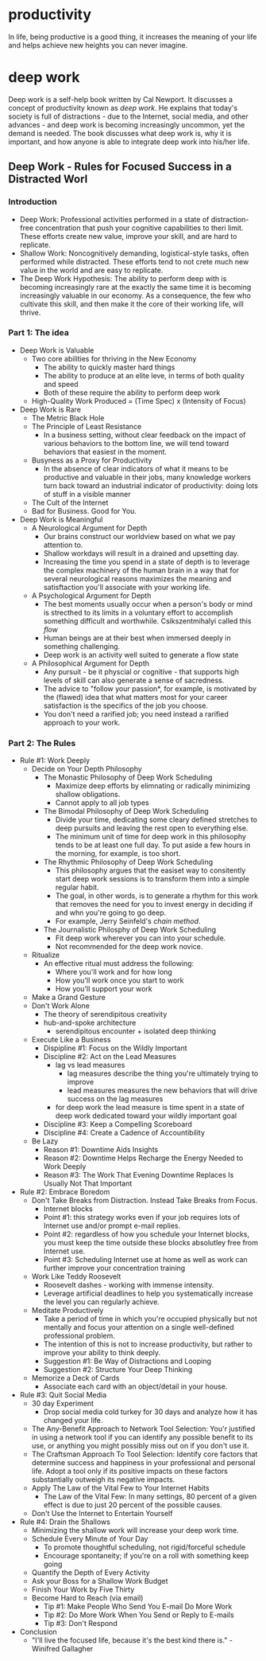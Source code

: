 # productivity
In life, being productive is a good thing, it increases the meaning of your life
and helps achieve new heights you can never imagine. 

# deep work
Deep work is a self-help book written by Cal Newport. It discusses a concept of
productivity known as *deep work*. He explains that today's society is full of
distractions - due to the Internet, social media, and other advances - and deep
work is becoming increasingly uncommon, yet the demand is needed. The book
discusses what deep work is, why it is important, and how anyone is able to
integrate deep work into his/her life.

## Deep Work - Rules for Focused Success in a Distracted Worl
### Introduction
* Deep Work: Professional activities performed in a state of distraction-free
    concentration that push your cognitive capabilities to theri limit. These
    efforts create new value, improve your skill, and are hard to replicate.
* Shallow Work: Noncognitively demanding, logistical-style tasks, often
    performed while distracted. These efforts tend to not crete much new value
    in the world and are easy to replicate.
* The Deep Work Hypothesis: The ability to perform deep with is becoming
    increasingly rare at the exactly the same time it is becoming increasingly
    valuable in our economy. As a consequence, the few who cultivate this skill,
    and then make it the core of their working life, will thrive.
### Part 1: The idea
* Deep Work is Valuable
    * Two core abilities for thriving in the New Economy
        * The ability to quickly master hard things
        * The ability to produce at an elite leve, in terms of both quality and
            speed
        * Both of these require the ability to perform deep work
    * High-Quality Work Produced = (Time Spec) x (Intensity of Focus)
* Deep Work is Rare
    * The Metric Black Hole
    * The Principle of Least Resistance
        * In a business setting, without clear feedback on the impact of various
            behaviors to the bottom line, we will tend toward behaviors that
            easiest in the moment.
    * Busyness as a Proxy for Productivity
        * In the absence of clear indicators of what it means to be productive
            and valuable in their jobs, many knowledge workers turn back toward
            an industrial indicator of productivity: doing lots of stuff in a
            visible manner
    * The Cult of the Internet
    * Bad for Business. Good for You.
* Deep Work is Meaningful
    * A Neurological Argument for Depth
        * Our brains construct our worldview based on what we pay attention to.
        * Shallow workdays will result in a drained and upsetting day.
        * Increasing the time you spend in a state of depth is to leverage the
            complex machinery of the human brain in a way that for several
            neurological reasons maximizes the meaning and satisftaction you'll
            associate with your working life.
    * A Psychological Argument for Depth
        * The best moments usually occur when a person's body or mind is
            strecthed to its limits in a voluntary effort to accomplish
            something difficult and worthwhile. Csikszentmihalyi called this
            *flow*
        * Human beings are at their best when immersed deeply in something
            challenging.
        * Deep work is an activity well suited to generate a flow state
    * A Philosophical Argument for Depth
        * Any pursuit - be it physcial or cognitive - that supports high levels
            of skill can also generate a sense of sacredness.
        * The advice to "follow your passion*, for example, is motivated by the
            (flawed) idea that what matters most for your career satisfaction is
            the specifics of the job you choose. 
        * You don't need a rarified job; you need instead a rarified approach to
            your work.
### Part 2: The Rules
* Rule #1: Work Deeply
    * Decide on Your Depth Philosophy
        * The Monastic Philosophy of Deep Work Scheduling
            * Maximize deep efforts by elimnating or radically minimizing
                shallow obligations.
            * Cannot apply to all job types
        * The Bimodal Philosophy of Deep Work Scheduling
            * Divide your time, dedicating some cleary defined stretches to deep
                pursuits and leaving the rest open to everything else.
            * The minimum unit of time for deep work in this philosophy tends to
                be at least one full day. To put aside a few hours in the
                morning, for example, is too short.
        * The Rhythmic Philosophy of Deep Work Scheduling
            * This philosophy argues that the easiset way to consitently start
                deep work sessions is to transform them into a simple regular
                habit. 
            * The goal, in other words, is to generate a rhythm for this work
                that removes the need for you to invest energy in deciding if
                and whn you're going to go deep.
            * For example, Jerry Seinfeld's *chain method*.
        * The Journalistic Philosphy of Deep Work Scheduling
            * Fit deep work wherever you can into your schedule.
            * Not recommended for the deep work novice.
    * Ritualize
        * An effective ritual must address the following:
            * Where you'll work and for how long
            * How you'll work once you start to work
            * How you'll support your work
    * Make a Grand Gesture
    * Don't Work Alone
        * The theory of serendipitous creativity
        * hub-and-spoke architecture
            * serendipitous encounter + isolated deep thinking
    * Execute Like a Business
        * Dispipline #1: Focus on the Wildly Important
        * Discipline #2: Act on the Lead Measures
            * lag vs lead measures
                * lag measures describe the thing you're ultimately trying to
                    improve
                * lead measures measures the new behaviors that will drive
                    success on the lag measures
            * for deep work the lead measure is time spent in a state of deep
                work dedicated toward your wildly important goal
        * Discipline #3: Keep a Compelling Scoreboard
        * Discipline #4: Create a Cadence of Accountibility
    * Be Lazy
        * Reason #1: Downtime Aids Insights
        * Reason #2: Downtime Helps Recharge the Energy Needed to Work Deeply
        * Reason #3: The Work That Evening Downtime Replaces Is Usually Not That
            Important
* Rule #2: Embrace Boredom
    * Don't Take Breaks from Distraction. Instead Take Breaks from Focus.
        * Internet blocks
        * Point #1: this strategy works even if your job requires lots of
            Internet use and/or prompt e-mail replies.
        * Point #2: regardless of how you schedule your Internet blocks, you
            must keep the time outside these blocks absolutley free from
            Internet use.
        * Point #3: Scheduling Internet use at home as well as work can further
            improve your concentration training
    * Work Like Teddy Roosevelt
        * Roosevelt dashes - working with immense intensity.
        * Leverage artificial deadlines to help you systematically increase the
            level you can regularly achieve.
    * Meditate Productively
        * Take a period of time in which you're occupied physically but not
            mentally and focus your attention on a single well-defined
            professional problem.
        * The intention of this is not to increase productivity, but rather to
            improve your ability to think deeply.
        * Suggestion #1: Be Way of Distractions and Looping
        * Suggestion #2: Structure Your Deep Thinking
    * Memorize a Deck of Cards
        * Associate each card with an object/detail in your house.
* Rule #3: Quit Social Media
    * 30 day Experiment
        * Drop social media cold turkey for 30 days and analyze how it has
            changed your life.
    * The Any-Benefit Approach to Network Tool Selection: You'r justified in
        using a network tool if you can identify any possible benefit to its
        use, or anything you might possibly miss out on if you don't use it.
    * The Craftsman Approach To Tool Selection: Identify core factors that
        determine success and happiness in your professional and personal life.
        Adopt a tool only if its positive impacts on these factors substantially
        outweigh its negative impacts.
    * Apply The Law of the Vital Few to Your Internet Habits
        * The Law of the Vital Few: In many settings, 80 percent of a given
            effect is due to just 20 percent of the possible causes.
    * Don't Use the Internet to Entertain Yourself
* Rule #4: Drain the Shallows
    * Minimizing the shallow work will increase your deep work time.
    * Schedule Every Minute of Your Day
        * To promote thoughtful scheduling, not rigid/forceful schedule
        * Encourage spontaneity; if you're on a roll with something keep going
    * Quantify the Depth of Every Activity
    * Ask your Boss for a Shallow Work Budget
    * Finish Your Work by Five Thirty
    * Become Hard to Reach (via email)
        * Tip #1: Make People Who Send You E-mail Do More Work
        * Tip #2: Do More Work When You Send or Reply to E-mails
        * Tip #3: Don't Respond
* Conclusion
    * "I'll live the focused life, because it's the best kind there is." - Winifred Gallagher

